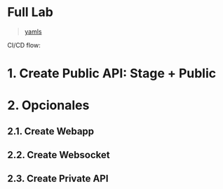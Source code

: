 # Full Lab <!-- omit in toc -->
> [yamls](./assets/apps-files/../FullLab)

CI/CD flow:

# 1. Create Public API: Stage + Public

# 2. Opcionales
## 2.1. Create Webapp
## 2.2. Create Websocket
## 2.3. Create Private API
